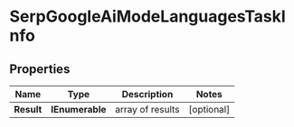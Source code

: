 # SerpGoogleAiModeLanguagesTaskInfo


## Properties

| Name | Type | Description | Notes |
|------------ | ------------- | ------------- | -------------|
**Result** | **IEnumerable<SerpGoogleAiModeLanguagesResultInfo>** | array of results |[optional]|